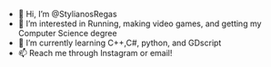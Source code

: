 - 👋 Hi, I’m @StylianosRegas
- 👀 I’m interested in Running, making video games, and getting my Computer Science degree
- 🌱 I’m currently learning C++,C#, python, and GDscript
- 📫 Reach me through Instagram or email!

<!---
StylianosRegas/StylianosRegas is a ✨ special ✨ repository because its `README.md` (this file) appears on your GitHub profile.
You can click the Preview link to take a look at your changes.
--->
